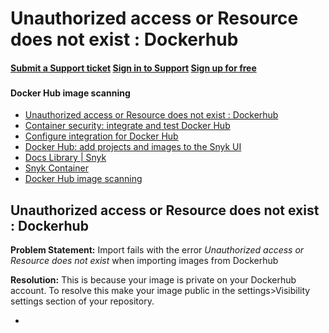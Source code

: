 # Unauthorized access or Resource does not exist : Dockerhub

#### [Submit a Support ticket](https://support.snyk.io/hc/en-us/requests/new) [Sign in to Support](https://support.snyk.io/hc/en-us/signin) [Sign up for free](https://snyk.io/login?cta=sign-up&loc=nav&page=support_docs_page)

### [ ](untitled-303.md) <a id="category-name"></a>

#### Docker Hub image scanning

* [ Unauthorized access or Resource does not exist : Dockerhub](https://github.com/snyk/user-docs/tree/75cbddc84902693171786610d68edd1dc502bd55/hc/en-us/articles/360019771598-Unauthorized-access-or-Resource-does-not-exist-Dockerhub/README.md)
* [ Container security: integrate and test Docker Hub](https://github.com/snyk/user-docs/tree/75cbddc84902693171786610d68edd1dc502bd55/hc/en-us/articles/360003916038-Container-security-integrate-and-test-Docker-Hub/README.md)
* [ Configure integration for Docker Hub](https://github.com/snyk/user-docs/tree/75cbddc84902693171786610d68edd1dc502bd55/hc/en-us/articles/360003916058-Configure-integration-for-Docker-Hub/README.md)
* [ Docker Hub: add projects and images to the Snyk UI](https://github.com/snyk/user-docs/tree/75cbddc84902693171786610d68edd1dc502bd55/hc/en-us/articles/360003946977-Docker-Hub-add-projects-and-images-to-the-Snyk-UI/README.md)
* [Docs Library \| Snyk](https://github.com/snyk/user-docs/tree/75cbddc84902693171786610d68edd1dc502bd55/hc/en-us/README.md)
* [Snyk Container](https://github.com/snyk/user-docs/tree/75cbddc84902693171786610d68edd1dc502bd55/hc/en-us/categories/360000583498-Snyk-Container/README.md)
* [Docker Hub image scanning](https://github.com/snyk/user-docs/tree/75cbddc84902693171786610d68edd1dc502bd55/hc/en-us/sections/360001114198-Docker-Hub-image-scanning/README.md)

## Unauthorized access or Resource does not exist : Dockerhub

**Problem Statement:** Import fails with the error _Unauthorized access or Resource does not exist_ when importing images from Dockerhub

**Resolution:** This is because your image is private on your Dockerhub account. To resolve this make your image public in the settings&gt;Visibility settings section of your repository.

* 
